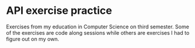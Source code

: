 # API exercise practice
Exercises from my education in Computer Science on third semester. Some of the exercises are code along sessions while others are exercises I had to figure out on my own.
